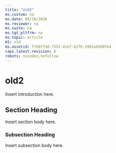 ```yaml
---
title: "old2"
ms.custom: na
ms.date: 09/18/2016
ms.reviewer: na
ms.suite: na
ms.tgt_pltfrm: na
ms.topic: article
H1: old
ms.assetid: f7d97f4d-7352-41ef-b2f6-2981a4509fe4
caps.latest.revision: 6
robots: noindex,nofollow
---
```

# old2
Insert introduction here.  
  
## Section Heading  
 Insert section body here.  
  
### Subsection Heading  
 Insert subsection body here.